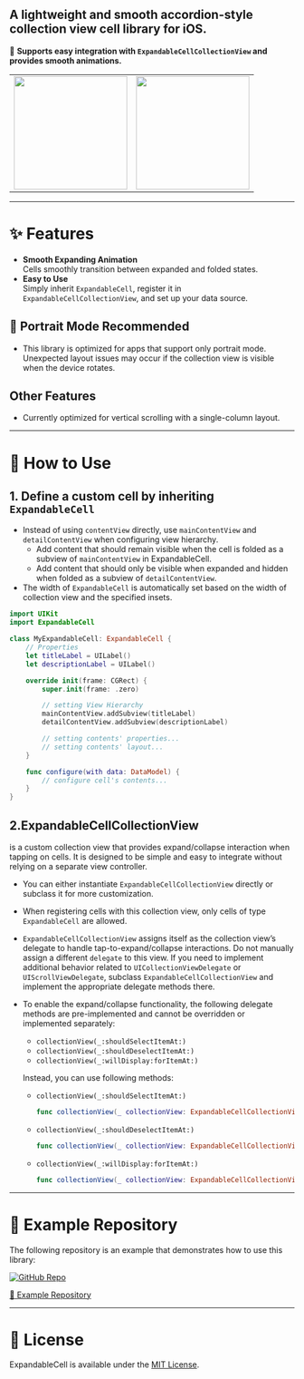 ## A lightweight and smooth accordion-style collection view cell library for iOS.

📌 **Supports easy integration with `ExpandableCellCollectionView` and provides smooth animations.**  

| | |
|:-:|:-:|
| <img src="https://github.com/user-attachments/assets/a7c35a9e-9794-4c33-9cae-976dff1e38a0" width=200> | <img src="https://github.com/user-attachments/assets/888484d3-fdc5-40a5-9184-fee211bf952d" width=200> |

---

# ✨ Features

- **Smooth Expanding Animation**  
  Cells smoothly transition between expanded and folded states.  
- **Easy to Use**  
  Simply inherit `ExpandableCell`, register it in `ExpandableCellCollectionView`, and set up your data source.

## 📱 Portrait Mode Recommended
- This library is optimized for apps that support only portrait mode. Unexpected layout issues may occur if the collection view is visible when the device rotates.

## Other Features  
- Currently optimized for vertical scrolling with a single-column layout.

---

# 🚀 How to Use

## 1. Define a custom cell by inheriting `ExpandableCell`
- Instead of using `contentView` directly, use `mainContentView` and `detailContentView` when configuring view hierarchy.
  - Add content that should remain visible when the cell is folded as a subview of `mainContentView` in ExpandableCell.
  - Add content that should only be visible when expanded and hidden when folded as a subview of `detailContentView`.
- The width of `ExpandableCell` is automatically set based on the width of collection view and the specified insets.

``` swift
import UIKit
import ExpandableCell

class MyExpandableCell: ExpandableCell {
    // Properties
    let titleLabel = UILabel()
    let descriptionLabel = UILabel()

    override init(frame: CGRect) {
        super.init(frame: .zero)

        // setting View Hierarchy
        mainContentView.addSubview(titleLabel)
        detailContentView.addSubview(descriptionLabel)

        // setting contents' properties...
        // setting contents' layout...
    }

    func configure(with data: DataModel) {
        // configure cell's contents...
    }
}
```

## 2.ExpandableCellCollectionView 
  is a custom collection view that provides expand/collapse interaction when tapping on cells. It is designed to be simple and easy to integrate without relying on a separate view controller.
- You can either instantiate `ExpandableCellCollectionView` directly or subclass it for more customization.
- When registering cells with this collection view, only cells of type `ExpandableCell` are allowed.
- `ExpandableCellCollectionView` assigns itself as the collection view’s delegate to handle tap-to-expand/collapse interactions.
  Do not manually assign a different `delegate` to this view.
  If you need to implement additional behavior related to `UICollectionViewDelegate` or `UIScrollViewDelegate`,
  subclass `ExpandableCellCollectionView` and implement the appropriate delegate methods there.
- To enable the expand/collapse functionality, the following delegate methods are pre-implemented and cannot be overridden or implemented separately:
  - `collectionView(_:shouldSelectItemAt:)`
  - `collectionView(_:shouldDeselectItemAt:)`
  - `collectionView(_:willDisplay:forItemAt:)`
  
  Instead, you can use following methods:
  - `collectionView(_:shouldSelectItemAt:)`
    
    ``` swift
    func collectionView(_ collectionView: ExpandableCellCollectionView, willDisplay cell: ExpandableCell, forItemAt indexPath: IndexPath)
    ```

  - `collectionView(_:shouldDeselectItemAt:)`

    ``` swift
    func collectionView(_ collectionView: ExpandableCellCollectionView, shouldSelectItemAt indexPath: IndexPath) -> Bool
    ```
  - `collectionView(_:willDisplay:forItemAt:)`

    ``` swift
    func collectionView(_ collectionView: ExpandableCellCollectionView, shouldDeselectItemAt indexPath: IndexPath) -> Bool
    ```
---

# 🔗 Example Repository

The following repository is an example that demonstrates how to use this library:
<p align="left">
  <a href="[https://github.com/your-repo-link](https://github.com/nolanMinsung/ExpandableCellExampleProject)">
    <img src="https://img.shields.io/badge/GitHub-ExpandableCell%20Example-blue?style=for-the-badge&logo=github" alt="GitHub Repo">
  </a>
</p>

[🔗 Example Repository](https://github.com/nolanMinsung/ExpandableCellExampleProject)

---

# 📜 License

ExpandableCell is available under the  [MIT License](https://github.com/nolanMinsung/ExpandableCell/blob/main/LICENSE).
